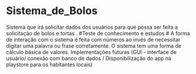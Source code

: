 # Sistema_de_Bolos
Sistema que irá solicitar dados dos usuários para que possa ser feita a solicitação de bolos e tortas . #Teste de conhecimento e estudos #
A forma de interação com o sistema é feita com números ao invés de necessitar digitar uma palavra ou frase corretamente.
O sistema tem uma forma de cálculo básica de valores.
Implementações futuras (GUI - interface de usuário/ conexão com banco de dados / Disponibilização do app na playstore para os habitantes locais)
